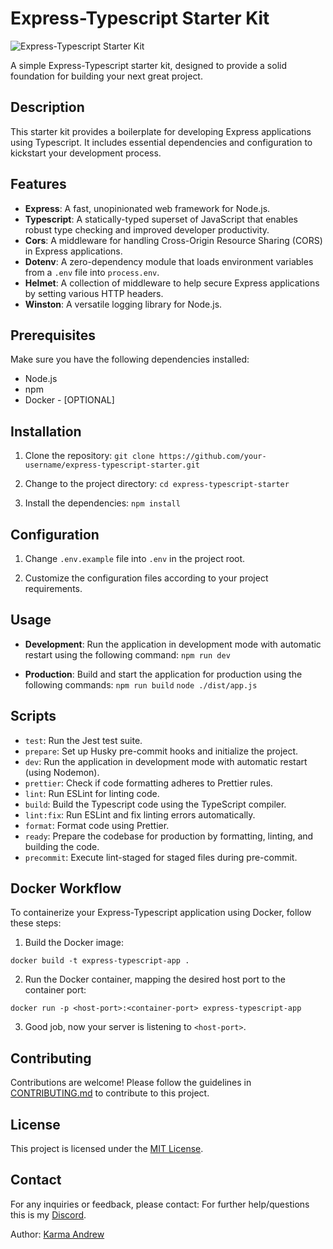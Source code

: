 # Express-Typescript Starter Kit

![Express-Typescript Starter Kit](https://repository-images.githubusercontent.com/162537377/9c807700-9828-11ea-8a3b-47411956130e)

A simple Express-Typescript starter kit, designed to provide a solid foundation for building your next great project.

## Description

This starter kit provides a boilerplate for developing Express applications using Typescript. It includes essential dependencies and configuration to kickstart your development process.

## Features

- **Express**: A fast, unopinionated web framework for Node.js.
- **Typescript**: A statically-typed superset of JavaScript that enables robust type checking and improved developer productivity.
- **Cors**: A middleware for handling Cross-Origin Resource Sharing (CORS) in Express applications.
- **Dotenv**: A zero-dependency module that loads environment variables from a `.env` file into `process.env`.
- **Helmet**: A collection of middleware to help secure Express applications by setting various HTTP headers.
- **Winston**: A versatile logging library for Node.js.

## Prerequisites

Make sure you have the following dependencies installed:

- Node.js 
- npm 
- Docker - [OPTIONAL]

## Installation

1. Clone the repository:
`git clone https://github.com/your-username/express-typescript-starter.git`

2. Change to the project directory:
`cd express-typescript-starter`

3. Install the dependencies:
`npm install`

## Configuration

1. Change  `.env.example` file  into `.env` in the project root.

2. Customize the configuration files according to your project requirements.

## Usage

- **Development**: Run the application in development mode with automatic restart using the following command:
`npm run dev`

- **Production**: Build and start the application for production using the following commands:
`npm run build`
`node ./dist/app.js`


## Scripts

- `test`: Run the Jest test suite.
- `prepare`: Set up Husky pre-commit hooks and initialize the project.
- `dev`: Run the application in development mode with automatic restart (using Nodemon).
- `prettier`: Check if code formatting adheres to Prettier rules.
- `lint`: Run ESLint for linting code.
- `build`: Build the Typescript code using the TypeScript compiler.
- `lint:fix`: Run ESLint and fix linting errors automatically.
- `format`: Format code using Prettier.
- `ready`: Prepare the codebase for production by formatting, linting, and building the code.
- `precommit`: Execute lint-staged for staged files during pre-commit.

## Docker Workflow

To containerize your Express-Typescript application using Docker, follow these steps:

1. Build the Docker image:

`docker build -t express-typescript-app .`

2. Run the Docker container, mapping the desired host port to the container port:
    
`docker run -p <host-port>:<container-port> express-typescript-app`


3. Good job, now your server is listening to `<host-port>`.

## Contributing

Contributions are welcome! Please follow the guidelines in [CONTRIBUTING.md](https://github.com/your-username/express-typescript-starter/blob/main/CONTRIBUTING.md) to contribute to this project.

## License

This project is licensed under the [MIT License](https://opensource.org/licenses/MIT).

## Contact

For any inquiries or feedback, please contact:
For further help/questions this is my [Discord](https://discord.gg/Sd9tzBPX).


Author: [Karma Andrew](mailto:karma.andrew16@gmail.com)
